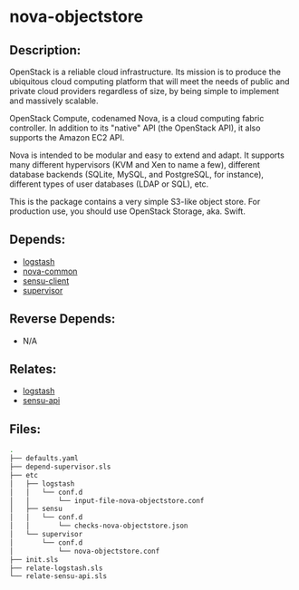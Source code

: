 # nova-objectstore

## Description:

OpenStack is a reliable cloud infrastructure. Its mission is to produce the ubiquitous cloud computing platform that will meet the needs of public and private cloud providers regardless of size, by being simple to implement and massively scalable.

OpenStack Compute, codenamed Nova, is a cloud computing fabric controller. In addition to its "native" API (the OpenStack API), it also supports the Amazon EC2 API.

Nova is intended to be modular and easy to extend and adapt. It supports many different hypervisors (KVM and Xen to name a few), different database backends (SQLite, MySQL, and PostgreSQL, for instance), different types of user databases (LDAP or SQL), etc.

This is the package contains a very simple S3-like object store. For production use, you should use OpenStack Storage, aka. Swift.

## Depends:

  -  [logstash](/salt/logstash)
  -  [nova-common](/salt/nova-common)
  -  [sensu-client](/salt/sensu-client)
  -  [supervisor](/salt/supervisor)

## Reverse Depends:

  -  N/A

## Relates:

  -  [logstash](/salt/logstash)
  -  [sensu-api](/salt/sensu-api)

## Files:

```bash
.
├── defaults.yaml
├── depend-supervisor.sls
├── etc
│   ├── logstash
│   │   └── conf.d
│   │       └── input-file-nova-objectstore.conf
│   ├── sensu
│   │   └── conf.d
│   │       └── checks-nova-objectstore.json
│   └── supervisor
│       └── conf.d
│           └── nova-objectstore.conf
├── init.sls
├── relate-logstash.sls
└── relate-sensu-api.sls
```

